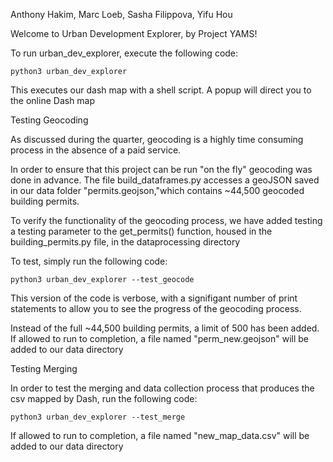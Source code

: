 Anthony Hakim, Marc Loeb, Sasha Filippova, Yifu Hou

Welcome to Urban Development Explorer, by Project YAMS!


To run urban_dev_explorer, execute the following code:

    python3 urban_dev_explorer


This executes our dash map with a shell script.
A popup will direct you to the online Dash map



Testing Geocoding

As discussed during the quarter, geocoding is a highly time 
consuming process in the absence of a paid service.

In order to ensure that this project can be run "on the fly" geocoding was 
done in advance. The file build_dataframes.py accesses a geoJSON saved in 
our data folder "permits.geojson,"which contains ~44,500 geocoded building 
permits.

To verify the functionality of the geocoding process, we have added testing
a testing parameter to the get_permits() function, housed in the
building_permits.py file, in the dataprocessing directory

To test, simply run the following code:

    python3 urban_dev_explorer --test_geocode


This version of the code is verbose, with a signifigant number of print 
statements to allow you to see the progress of the geocoding process. 

Instead of the full ~44,500 building permits, a limit of 500 has been
added. If allowed to run to completion, a file named 
"perm_new.geojson" will be added to our data directory


Testing Merging

In order to test the merging and data collection process that produces
the csv mapped by Dash, run the following code:

    python3 urban_dev_explorer --test_merge


If allowed to run to completion, a file named "new_map_data.csv"
will be added to our data directory
